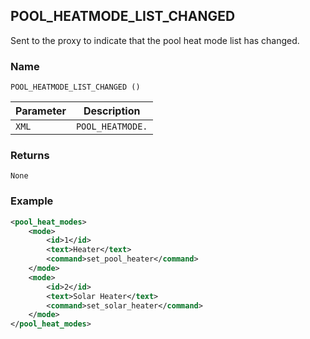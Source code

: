 ## POOL\_HEATMODE\_LIST\_CHANGED

Sent to the proxy to indicate that the pool heat mode list has changed.


### Name

`POOL_HEATMODE_LIST_CHANGED ()`


| Parameter | Description      |
| --------- | ---------------- |
| `XML`     | `POOL_HEATMODE.` |


### Returns

`None`


### Example

```xml
<pool_heat_modes>
    <mode>
        <id>1</id>
        <text>Heater</text>
        <command>set_pool_heater</command>
    </mode>
    <mode>
        <id>2</id>
        <text>Solar Heater</text>
        <command>set_solar_heater</command>
    </mode>
</pool_heat_modes>
```
